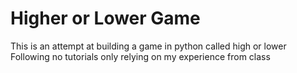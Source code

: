 # Higher or Lower Game
This is an attempt at building a game in python called high or lower<br>
Following no tutorials only relying on my experience from class<br>


